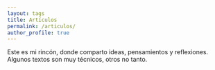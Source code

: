 ```yaml
---
layout: tags
title: Artículos
permalink: /articulos/
author_profile: true
---
```


Este es mi rincón, donde comparto ideas, pensamientos y reflexiones. Algunos textos son muy técnicos, otros no tanto.